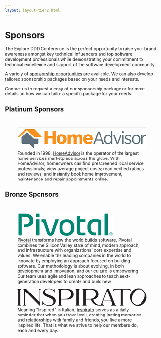 ```yaml
---
layout: layout-tier2.html
---
```

<div class="container section page sponsors">
	<h1 class="section-header">Sponsors</h1>
	<p class="copy">The Explore DDD Conference is the perfect opportunity to raise your brand awareness amongst key technical influencers and top software development professionals while demonstrating your commitment to technical excellence and support of the software development community.</p>
	<p class="copy">A variety of <a href="explore-ddd-2018-sponsorship-opportunities.pdf">sponsorship opportunities</a> are available. We can also develop tailored sponsorship packages based on your needs and interests.</p>
	<p class="copy">Contact us to request a copy of our sponsorship package or for more details on how we can tailor a specific package for your needs.</p>
	<h2 class="page-subheader">Platinum Sponsors</h2>
	<br>
	<figure>
        <a href="https://www.homeadvisor.com/"><img src="../img/logos/sponsor-home-advisor.png" class="sponsor-logo sponsor-logo-platinum"></a>
        <figcaption>Founded in 1998, <a href="https://www.homeadvisor.com/">HomeAdvisor</a> is the operator of the largest home services marketplace across the globe. With HomeAdvisor, homeowners can find prescreened local service professionals; view average project costs; read verified ratings and reviews; and instantly book home improvement, maintenance and repair appointments online.</figcaption>
    </figure>
	<h2 class="page-subheader">Bronze Sponsors</h2>
	<br>
	<figure>
        <a href="https://www.pivotal.io/"><img src="../img/logos/sponsor-pivotal.png" class="sponsor-logo"></a>
        <figcaption><a href="https://www.pivotal.io/">Pivotal</a> transforms how the world builds software. Pivotal combines the Silicon Valley state of mind, modern approach, and infrastructure with organizations’ core expertise and values. We enable the leading companies in the world to innovate by employing an approach focused on building software. Our methodology is about evolving, in both development and innovation, and our culture is empowering. Our team uses agile and lean approaches to teach next-generation developers to create and build new</figcaption>
    </figure>
	<figure>
        <a href="https://www.inspirato.com/"><img src="../img/logos/sponsor-inspirato.png" class="sponsor-logo"></a>
        <figcaption>Meaning "Inspired" in Italian, <a href="https://www.inspirato.com/">Inspirato</a> serves as a daily reminder that when you travel well, creating lasting memories and relationships with family and friends, you live a more inspired life. That is what we strive to help our members do, each and every day.</figcaption>
    </figure>

</div>